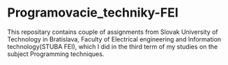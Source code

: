 # Programovacie_techniky-FEI
This repositary contains couple of assignments from Slovak University of Technology in Bratislava, Faculty of Electrical engineering and Information technology(STUBA FEI), 
which I did in the third term of my studies on the subject Programming techniques.
